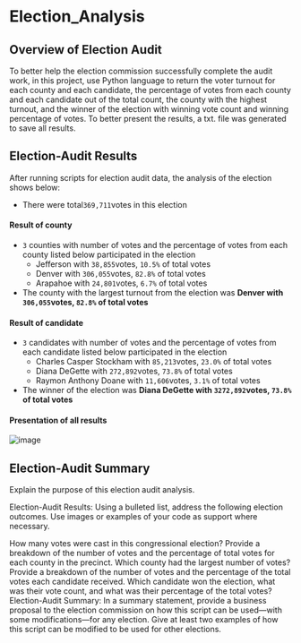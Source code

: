 # Election_Analysis
## Overview of Election Audit
To better help the election commission successfully complete the audit work, in this project, use Python language to return the voter turnout for each county and each candidate, the percentage of votes from each county and each candidate out of the total count, the county with the highest turnout, and the winner of the election with winning vote count and winning percentage of votes. To better present the results, a txt. file was generated to save all results.
## Election-Audit Results
After running scripts for election audit data, the analysis of the election shows below:
- There were total```369,711```votes in this election
#### Result of county
- ```3``` counties with number of votes and the percentage of votes from each county listed below participated in the election
  - Jefferson with ```38,855```votes, ```10.5%``` of total votes
  - Denver with ```306,055```votes, ```82.8%``` of total votes
  - Arapahoe with ```24,801```votes, ```6.7%``` of total votes
- The county with the largest turnout from the election was **Denver with ```306,055```votes, ```82.8%``` of total votes**
#### Result of candidate
- ```3``` candidates with number of votes and the percentage of votes from each candidate listed below participated in the election
  - Charles Casper Stockham with ```85,213```votes, ```23.0%``` of total votes
  - Diana DeGette with ```272,892```votes, ```73.8%``` of total votes
  - Raymon Anthony Doane with ```11,606```votes, ```3.1%``` of total votes
- The winner of the election was **Diana DeGette with ```3272,892```votes, ```73.8%``` of total votes**

#### Presentation of all results

![image](https://user-images.githubusercontent.com/103073631/166114616-8ab7cda1-f8e3-4d65-a14d-30ac39863d44.png)

## Election-Audit Summary


Explain the purpose of this election audit analysis.

Election-Audit Results: Using a bulleted list, address the following election outcomes. Use images or examples of your code as support where necessary.

How many votes were cast in this congressional election?
Provide a breakdown of the number of votes and the percentage of total votes for each county in the precinct.
Which county had the largest number of votes?
Provide a breakdown of the number of votes and the percentage of the total votes each candidate received.
Which candidate won the election, what was their vote count, and what was their percentage of the total votes?
Election-Audit Summary: In a summary statement, provide a business proposal to the election commission on how this script can be used—with some modifications—for any election. Give at least two examples of how this script can be modified to be used for other elections.
